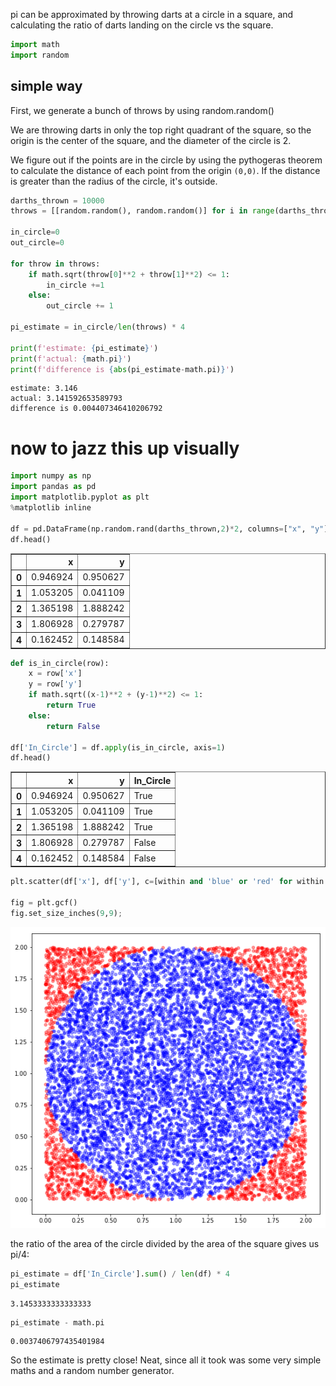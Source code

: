 
pi can be approximated by throwing darts at a circle in a square, and calculating the ratio of darts landing on the circle vs the square.


```python
import math
import random
```

## simple way

First, we generate a bunch of throws by using random.random()

We are throwing darts in only the top right quadrant of the square, so the origin is the center of the square, and the diameter of the circle is 2.

We figure out if the points are in the circle by using the pythogeras theorem to calculate the distance of each point from the origin `(0,0)`. If the distance is greater than the radius of the circle, it's outside.


```python
darths_thrown = 10000
throws = [[random.random(), random.random()] for i in range(darths_thrown)]

in_circle=0
out_circle=0

for throw in throws:
    if math.sqrt(throw[0]**2 + throw[1]**2) <= 1:
        in_circle +=1
    else:
        out_circle += 1

pi_estimate = in_circle/len(throws) * 4

print(f'estimate: {pi_estimate}')
print(f'actual: {math.pi}')
print(f'difference is {abs(pi_estimate-math.pi)}')
```

    estimate: 3.146
    actual: 3.141592653589793
    difference is 0.004407346410206792


# now to jazz this up visually


```python
import numpy as np
import pandas as pd
import matplotlib.pyplot as plt
%matplotlib inline

df = pd.DataFrame(np.random.rand(darths_thrown,2)*2, columns=["x", "y"])
df.head()
```




<div>
<table border="1" class="dataframe">
  <thead>
    <tr style="text-align: right;">
      <th></th>
      <th>x</th>
      <th>y</th>
    </tr>
  </thead>
  <tbody>
    <tr>
      <th>0</th>
      <td>0.946924</td>
      <td>0.950627</td>
    </tr>
    <tr>
      <th>1</th>
      <td>1.053205</td>
      <td>0.041109</td>
    </tr>
    <tr>
      <th>2</th>
      <td>1.365198</td>
      <td>1.888242</td>
    </tr>
    <tr>
      <th>3</th>
      <td>1.806928</td>
      <td>0.279787</td>
    </tr>
    <tr>
      <th>4</th>
      <td>0.162452</td>
      <td>0.148584</td>
    </tr>
  </tbody>
</table>
</div>




```python
def is_in_circle(row):
    x = row['x']
    y = row['y']
    if math.sqrt((x-1)**2 + (y-1)**2) <= 1:
        return True
    else:
        return False

df['In_Circle'] = df.apply(is_in_circle, axis=1)
df.head()
```




<div>
<table border="1" class="dataframe">
  <thead>
    <tr style="text-align: right;">
      <th></th>
      <th>x</th>
      <th>y</th>
      <th>In_Circle</th>
    </tr>
  </thead>
  <tbody>
    <tr>
      <th>0</th>
      <td>0.946924</td>
      <td>0.950627</td>
      <td>True</td>
    </tr>
    <tr>
      <th>1</th>
      <td>1.053205</td>
      <td>0.041109</td>
      <td>True</td>
    </tr>
    <tr>
      <th>2</th>
      <td>1.365198</td>
      <td>1.888242</td>
      <td>True</td>
    </tr>
    <tr>
      <th>3</th>
      <td>1.806928</td>
      <td>0.279787</td>
      <td>False</td>
    </tr>
    <tr>
      <th>4</th>
      <td>0.162452</td>
      <td>0.148584</td>
      <td>False</td>
    </tr>
  </tbody>
</table>
</div>




```python
plt.scatter(df['x'], df['y'], c=[within and 'blue' or 'red' for within in df['In_Circle']], alpha=0.4,s= 25)

fig = plt.gcf()
fig.set_size_inches(9,9);
```


![png](monte_carlo_pi/monte_carlo_pi_7_0.png)


the ratio of the area of the circle divided by the area of the square gives us pi/4:


```python
pi_estimate = df['In_Circle'].sum() / len(df) * 4
pi_estimate
```




    3.1453333333333333




```python
pi_estimate - math.pi
```




    0.0037406797435401984



So the estimate is pretty close! Neat, since all it took was some very simple maths and a random number generator.


```python

```
